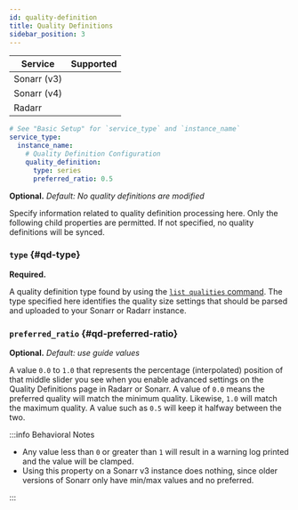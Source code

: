 ```yaml
---
id: quality-definition
title: Quality Definitions
sidebar_position: 3
---
```


| Service     |                        Supported                         |
| ----------- | :------------------------------------------------------: |
| Sonarr (v3) | <icon icon="mdi:check-bold" height="24" color="green" /> |
| Sonarr (v4) | <icon icon="mdi:check-bold" height="24" color="green" /> |
| Radarr      | <icon icon="mdi:check-bold" height="24" color="green" /> |

```yml
# See "Basic Setup" for `service_type` and `instance_name`
service_type:
  instance_name:
    # Quality Definition Configuration
    quality_definition:
      type: series
      preferred_ratio: 0.5
```

**Optional.** *Default: No quality definitions are modified*

Specify information related to quality definition processing here. Only the following child
properties are permitted. If not specified, no quality definitions will be synced.

### `type` {#qd-type}

**Required.**

A quality definition type found by using the [`list qualities` command][listqualities]. The type
specified here identifies the quality size settings that should be parsed and uploaded to your
Sonarr or Radarr instance.

### `preferred_ratio` {#qd-preferred-ratio}

**Optional.** *Default: use guide values*

A value `0.0` to `1.0` that represents the percentage (interpolated) position of that middle slider
you see when you enable advanced settings on the Quality Definitions page in Radarr or Sonarr. A
value of `0.0` means the preferred quality will match the minimum quality. Likewise, `1.0` will
match the maximum quality. A value such as `0.5` will keep it halfway between the two.

:::info Behavioral Notes

- Any value less than `0` or greater than `1` will result in a warning log printed and the value
  will be clamped.
- Using this property on a Sonarr v3 instance does nothing, since older versions of Sonarr only have
  min/max values and no preferred.

:::

[listqualities]: /cli/list/list-qualities.md
